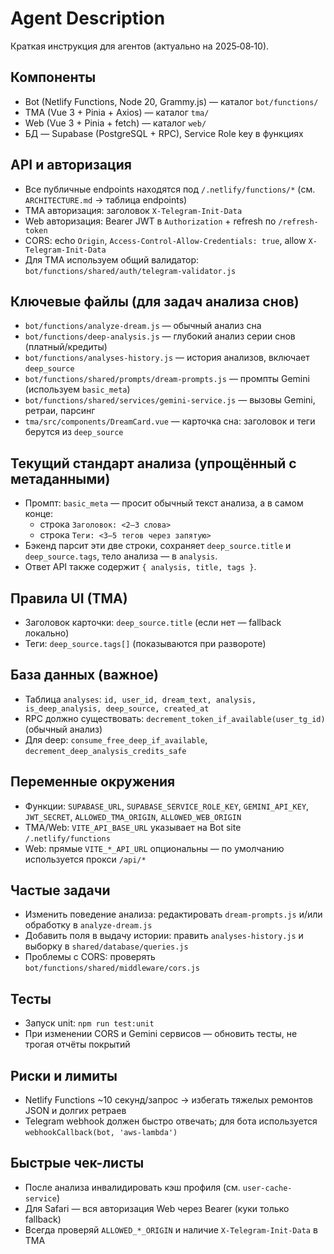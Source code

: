 # Agent Description

Краткая инструкция для агентов (актуально на 2025‑08‑10).

## Компоненты
- Bot (Netlify Functions, Node 20, Grammy.js) — каталог `bot/functions/`
- TMA (Vue 3 + Pinia + Axios) — каталог `tma/`
- Web (Vue 3 + Pinia + fetch) — каталог `web/`
- БД — Supabase (PostgreSQL + RPC), Service Role key в функциях

## API и авторизация
- Все публичные endpoints находятся под `/.netlify/functions/*` (см. `ARCHITECTURE.md` → таблица endpoints)
- TMA авторизация: заголовок `X-Telegram-Init-Data`
- Web авторизация: Bearer JWT в `Authorization` + refresh по `/refresh-token`
- CORS: echo `Origin`, `Access-Control-Allow-Credentials: true`, allow `X-Telegram-Init-Data`
 - Для TMA используем общий валидатор: `bot/functions/shared/auth/telegram-validator.js`

## Ключевые файлы (для задач анализа снов)
- `bot/functions/analyze-dream.js` — обычный анализ сна
- `bot/functions/deep-analysis.js` — глубокий анализ серии снов (платный/кредиты)
- `bot/functions/analyses-history.js` — история анализов, включает `deep_source`
- `bot/functions/shared/prompts/dream-prompts.js` — промпты Gemini (используем `basic_meta`)
- `bot/functions/shared/services/gemini-service.js` — вызовы Gemini, ретраи, парсинг
- `tma/src/components/DreamCard.vue` — карточка сна: заголовок и теги берутся из `deep_source`

## Текущий стандарт анализа (упрощённый с метаданными)
- Промпт: `basic_meta` — просит обычный текст анализа, а в самом конце:
  - строка `Заголовок: <2–3 слова>`
  - строка `Теги: <3–5 тегов через запятую>`
- Бэкенд парсит эти две строки, сохраняет `deep_source.title` и `deep_source.tags`, тело анализа — в `analysis`.
- Ответ API также содержит `{ analysis, title, tags }`.

## Правила UI (TMA)
- Заголовок карточки: `deep_source.title` (если нет — fallback локально)
- Теги: `deep_source.tags[]` (показываются при развороте)

## База данных (важное)
- Таблица `analyses`: `id, user_id, dream_text, analysis, is_deep_analysis, deep_source, created_at`
- RPC должно существовать: `decrement_token_if_available(user_tg_id)` (обычный анализ)
- Для deep: `consume_free_deep_if_available`, `decrement_deep_analysis_credits_safe`

## Переменные окружения
- Функции: `SUPABASE_URL`, `SUPABASE_SERVICE_ROLE_KEY`, `GEMINI_API_KEY`, `JWT_SECRET`, `ALLOWED_TMA_ORIGIN`, `ALLOWED_WEB_ORIGIN`
- TMA/Web: `VITE_API_BASE_URL` указывает на Bot site `/.netlify/functions`
- Web: прямые `VITE_*_API_URL` опциональны — по умолчанию используется прокси `/api/*`

## Частые задачи
- Изменить поведение анализа: редактировать `dream-prompts.js` и/или обработку в `analyze-dream.js`
- Добавить поля в выдачу истории: править `analyses-history.js` и выборку в `shared/database/queries.js`
- Проблемы с CORS: проверять `bot/functions/shared/middleware/cors.js`

## Тесты
- Запуск unit: `npm run test:unit`
- При изменении CORS и Gemini сервисов — обновить тесты, не трогая отчёты покрытий

## Риски и лимиты
- Netlify Functions ~10 секунд/запрос → избегать тяжелых ремонтов JSON и долгих ретраев
- Telegram webhook должен быстро отвечать; для бота используется `webhookCallback(bot, 'aws-lambda')`

## Быстрые чек-листы
- После анализа инвалидировать кэш профиля (см. `user-cache-service`)
- Для Safari — вся авторизация Web через Bearer (куки только fallback)
- Всегда проверяй `ALLOWED_*_ORIGIN` и наличие `X-Telegram-Init-Data` в TMA


